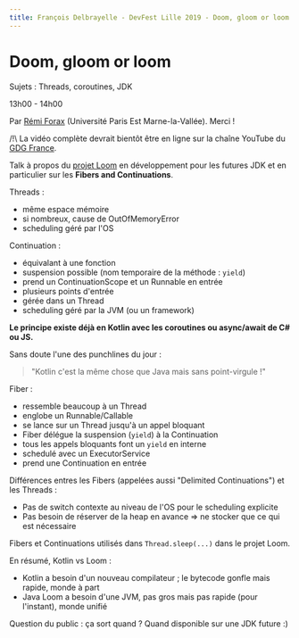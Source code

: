 ```yaml
---
title: François Delbrayelle - DevFest Lille 2019 - Doom, gloom or loom (notes)
---
```


# Doom, gloom or loom

Sujets : Threads, coroutines, JDK

13h00 - 14h00

Par [Rémi Forax](https://twitter.com/RemiForaxOff) (Université Paris Est Marne-la-Vallée). Merci !

/!\ La vidéo complète devrait bientôt être en ligne sur la chaîne YouTube du [GDG France](https://www.youtube.com/user/francegdg).

Talk à propos du [projet Loom](http://openjdk.java.net/projects/loom) en développement pour les futures JDK et en particulier sur les __Fibers and Continuations__.

Threads :
- même espace mémoire
- si nombreux, cause de OutOfMemoryError
- scheduling géré par l'OS

Continuation :
- équivalant à une fonction
- suspension possible (nom temporaire de la méthode : `yield`)
- prend un ContinuationScope et un Runnable en entrée
- plusieurs points d'entrée
- gérée dans un Thread
- scheduling géré par la JVM (ou un framework)

__Le principe existe déjà en Kotlin avec les coroutines ou async/await de C# ou JS.__

Sans doute l'une des punchlines du jour :

> "Kotlin c'est la même chose que Java mais sans point-virgule !"

Fiber :
- ressemble beaucoup à un Thread
- englobe un Runnable/Callable
- se lance sur un Thread jusqu'à un appel bloquant
- Fiber délégue la suspension (`yield`) à la Continuation
- tous les appels bloquants font un `yield` en interne
- schedulé avec un ExecutorService
- prend une Continuation en entrée

Différences entres les Fibers (appelées aussi "Delimited Continuations") et les Threads :
- Pas de switch contexte au niveau de l'OS pour le scheduling explicite
- Pas besoin de réserver de la heap en avance => ne stocker que ce qui est nécessaire

Fibers et Continuations utilisés dans `Thread.sleep(...)` dans le projet Loom.

En résumé, Kotlin vs Loom :
- Kotlin a besoin d'un nouveau compilateur ; le bytecode gonfle mais rapide, monde à part
- Java Loom a besoin d'une JVM, pas gros mais pas rapide (pour l'instant), monde unifié

Question du public : ça sort quand ? Quand disponible sur une JDK future :)
